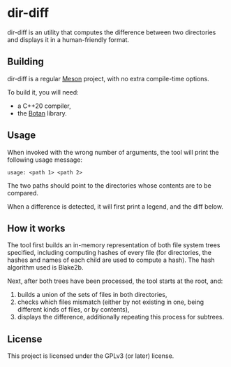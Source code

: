 # dir-diff

dir-diff is an utility that computes the difference between two directories and
displays it in a human-friendly format.

## Building

dir-diff is a regular [Meson](https://mesonbuild.com) project, with no extra
compile-time options.

To build it, you will need:
 - a C++20 compiler,
 - the [Botan](https://botan.randombit.net/index.html) library.

## Usage

When invoked with the wrong number of arguments, the tool will print the
following usage message:

```
usage: <path 1> <path 2>
```

The two paths should point to the directories whose contents are to be compared.

When a difference is detected, it will first print a legend, and the diff below.

## How it works

The tool first builds an in-memory representation of both file system trees
specified, including computing hashes of every file (for directories, the hashes
and names of each child are used to compute a hash). The hash algorithm used is
Blake2b.

Next, after both trees have been processed, the tool starts at the root, and:
1. builds a union of the sets of files in both directories,
2. checks which files mismatch (either by not existing in one, being different
   kinds of files, or by contents),
3. displays the difference, additionally repeating this process for subtrees.

## License

This project is licensed under the GPLv3 (or later) license.
